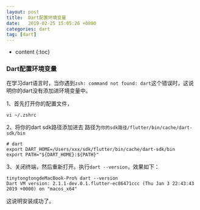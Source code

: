 ```yaml
---
layout: post
title:  Dart配置环境变量
date:   2019-02-25 15:05:26 +0800
categories: dart
tag: [dart]
---
```


* content
{:toc}


### Dart配置环境变量
在学习dart语言时，当你遇到`zsh: command not found: dart`这个错误时，这说明你的dart没有添加进环境变量中。

1、首先打开你的配置文件，
```
vi ~/.zshrc
```

2、将你的dart sdk路径添加进去
路径为`你的sdk路径/flutter/bin/cache/dart-sdk/bin`
```
# dart
export DART_HOME=/Users/xxx/sdk/flutter/bin/cache/dart-sdk/bin
export PATH="${DART_HOME}:${PATH}"
```

3、关闭终端，然后重新打开。执行`dart --version`，效果如下：
```
tinytongtongdeMacBook-Pro% dart --version
Dart VM version: 2.1.1-dev.0.1.flutter-ec86471ccc (Thu Jan 3 22:43:43 2019 +0000) on "macos_x64"
```
这说明安装成功了。
